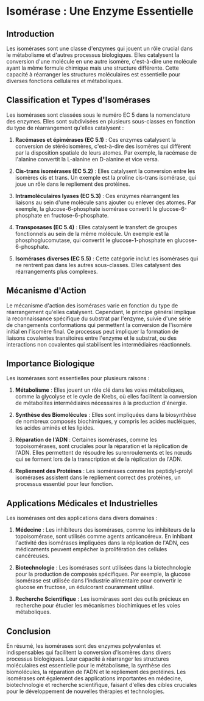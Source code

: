# Isomérase : Une Enzyme Essentielle

## Introduction

Les isomérases sont une classe d'enzymes qui jouent un rôle crucial dans le métabolisme et d'autres processus biologiques. Elles catalysent la conversion d'une molécule en une autre isomère, c'est-à-dire une molécule ayant la même formule chimique mais une structure différente. Cette capacité à réarranger les structures moléculaires est essentielle pour diverses fonctions cellulaires et métaboliques.

## Classification et Types d'Isomérases

Les isomérases sont classées sous le numéro EC 5 dans la nomenclature des enzymes. Elles sont subdivisées en plusieurs sous-classes en fonction du type de réarrangement qu'elles catalysent :

1. **Racémases et épimérases (EC 5.1)** : Ces enzymes catalysent la conversion de stéréoisomères, c'est-à-dire des isomères qui diffèrent par la disposition spatiale de leurs atomes. Par exemple, la racémase de l'alanine convertit la L-alanine en D-alanine et vice versa.

2. **Cis-trans isomérases (EC 5.2)** : Elles catalysent la conversion entre les isomères cis et trans. Un exemple est la proline cis-trans isomérase, qui joue un rôle dans le repliement des protéines.

3. **Intramoléculaires lyases (EC 5.3)** : Ces enzymes réarrangent les liaisons au sein d'une molécule sans ajouter ou enlever des atomes. Par exemple, la glucose-6-phosphate isomérase convertit le glucose-6-phosphate en fructose-6-phosphate.

4. **Transposases (EC 5.4)** : Elles catalysent le transfert de groupes fonctionnels au sein de la même molécule. Un exemple est la phosphoglucomutase, qui convertit le glucose-1-phosphate en glucose-6-phosphate.

5. **Isomérases diverses (EC 5.5)** : Cette catégorie inclut les isomérases qui ne rentrent pas dans les autres sous-classes. Elles catalysent des réarrangements plus complexes.

## Mécanisme d'Action

Le mécanisme d'action des isomérases varie en fonction du type de réarrangement qu'elles catalysent. Cependant, le principe général implique la reconnaissance spécifique du substrat par l'enzyme, suivie d'une série de changements conformations qui permettent la conversion de l'isomère initial en l'isomère final. Ce processus peut impliquer la formation de liaisons covalentes transitoires entre l'enzyme et le substrat, ou des interactions non covalentes qui stabilisent les intermédiaires réactionnels.

## Importance Biologique

Les isomérases sont essentielles pour plusieurs raisons :

1. **Métabolisme** : Elles jouent un rôle clé dans les voies métaboliques, comme la glycolyse et le cycle de Krebs, où elles facilitent la conversion de métabolites intermédiaires nécessaires à la production d'énergie.

2. **Synthèse des Biomolécules** : Elles sont impliquées dans la biosynthèse de nombreux composés biochimiques, y compris les acides nucléiques, les acides aminés et les lipides.

3. **Réparation de l'ADN** : Certaines isomérases, comme les topoisomérases, sont cruciales pour la réparation et la réplication de l'ADN. Elles permettent de résoudre les surenroulements et les nœuds qui se forment lors de la transcription et de la réplication de l'ADN.

4. **Repliement des Protéines** : Les isomérases comme les peptidyl-prolyl isomérases assistent dans le repliement correct des protéines, un processus essentiel pour leur fonction.

## Applications Médicales et Industrielles

Les isomérases ont des applications dans divers domaines :

1. **Médecine** : Les inhibiteurs des isomérases, comme les inhibiteurs de la topoisomérase, sont utilisés comme agents anticancéreux. En inhibant l'activité des isomérases impliquées dans la réplication de l'ADN, ces médicaments peuvent empêcher la prolifération des cellules cancéreuses.

2. **Biotechnologie** : Les isomérases sont utilisées dans la biotechnologie pour la production de composés spécifiques. Par exemple, la glucose isomérase est utilisée dans l'industrie alimentaire pour convertir le glucose en fructose, un édulcorant couramment utilisé.

3. **Recherche Scientifique** : Les isomérases sont des outils précieux en recherche pour étudier les mécanismes biochimiques et les voies métaboliques.

## Conclusion

En résumé, les isomérases sont des enzymes polyvalentes et indispensables qui facilitent la conversion d'isomères dans divers processus biologiques. Leur capacité à réarranger les structures moléculaires est essentielle pour le métabolisme, la synthèse des biomolécules, la réparation de l'ADN et le repliement des protéines. Les isomérases ont également des applications importantes en médecine, biotechnologie et recherche scientifique, faisant d'elles des cibles cruciales pour le développement de nouvelles thérapies et technologies.
